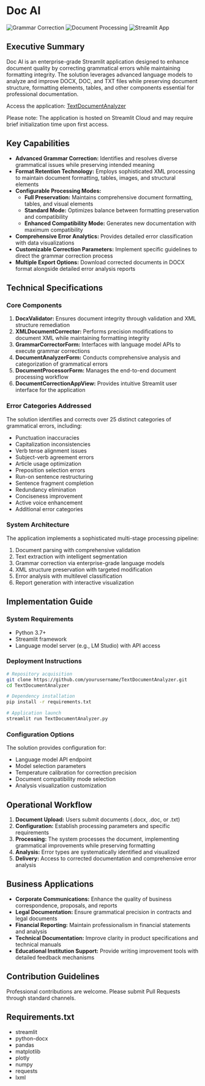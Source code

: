 # Doc AI
![Grammar Correction](https://img.shields.io/badge/Grammar-Correction-blue)
![Document Processing](https://img.shields.io/badge/Document-Processing-green)
![Streamlit App](https://img.shields.io/badge/Streamlit-App-red)

## Executive Summary

Doc AI is an enterprise-grade Streamlit application designed to enhance document quality by correcting grammatical errors while maintaining formatting integrity. The solution leverages advanced language models to analyze and improve DOCX, DOC, and TXT files while preserving document structure, formatting elements, tables, and other components essential for professional documentation.

Access the application: [TextDocumentAnalyzer](https://textdocanalyer.streamlit.app/)

Please note: The application is hosted on Streamlit Cloud and may require brief initialization time upon first access.

## Key Capabilities

- **Advanced Grammar Correction:** Identifies and resolves diverse grammatical issues while preserving intended meaning
- **Format Retention Technology:** Employs sophisticated XML processing to maintain document formatting, tables, images, and structural elements
- **Configurable Processing Modes:**
  - **Full Preservation:** Maintains comprehensive document formatting, tables, and visual elements
  - **Standard Mode:** Optimizes balance between formatting preservation and compatibility
  - **Enhanced Compatibility Mode:** Generates new documentation with maximum compatibility
- **Comprehensive Error Analytics:** Provides detailed error classification with data visualizations
- **Customizable Correction Parameters:** Implement specific guidelines to direct the grammar correction process
- **Multiple Export Options:** Download corrected documents in DOCX format alongside detailed error analysis reports

## Technical Specifications

### Core Components

1. **DocxValidator:** Ensures document integrity through validation and XML structure remediation
2. **XMLDocumentCorrector:** Performs precision modifications to document XML while maintaining formatting integrity
3. **GrammarCorrectorForm:** Interfaces with language model APIs to execute grammar corrections
4. **DocumentAnalyzerForm:** Conducts comprehensive analysis and categorization of grammatical errors
5. **DocumentProcessorForm:** Manages the end-to-end document processing workflow
6. **DocumentCorrectionAppView:** Provides intuitive Streamlit user interface for the application

### Error Categories Addressed

The solution identifies and corrects over 25 distinct categories of grammatical errors, including:
- Punctuation inaccuracies
- Capitalization inconsistencies
- Verb tense alignment issues
- Subject-verb agreement errors
- Article usage optimization
- Preposition selection errors
- Run-on sentence restructuring
- Sentence fragment completion
- Redundancy elimination
- Conciseness improvement
- Active voice enhancement
- Additional error categories

### System Architecture

The application implements a sophisticated multi-stage processing pipeline:
1. Document parsing with comprehensive validation
2. Text extraction with intelligent segmentation
3. Grammar correction via enterprise-grade language models
4. XML structure preservation with targeted modification
5. Error analysis with multilevel classification
6. Report generation with interactive visualization

## Implementation Guide

### System Requirements

- Python 3.7+
- Streamlit framework
- Language model server (e.g., LM Studio) with API access

### Deployment Instructions

```bash
# Repository acquisition
git clone https://github.com/yourusername/TextDocumentAnalyzer.git
cd TextDocumentAnalyzer

# Dependency installation
pip install -r requirements.txt

# Application launch
streamlit run TextDocumentAnalyzer.py
```

### Configuration Options

The solution provides configuration for:
- Language model API endpoint
- Model selection parameters
- Temperature calibration for correction precision
- Document compatibility mode selection
- Analysis visualization customization

## Operational Workflow

1. **Document Upload:** Users submit documents (.docx, .doc, or .txt)
2. **Configuration:** Establish processing parameters and specific requirements
3. **Processing:** The system processes the document, implementing grammatical improvements while preserving formatting
4. **Analysis:** Error types are systematically identified and visualized
5. **Delivery:** Access to corrected documentation and comprehensive error analysis

## Business Applications

- **Corporate Communications:** Enhance the quality of business correspondence, proposals, and reports
- **Legal Documentation:** Ensure grammatical precision in contracts and legal documents
- **Financial Reporting:** Maintain professionalism in financial statements and analysis
- **Technical Documentation:** Improve clarity in product specifications and technical manuals
- **Educational Institution Support:** Provide writing improvement tools with detailed feedback mechanisms

## Contribution Guidelines

Professional contributions are welcome. Please submit Pull Requests through standard channels.

## Requirements.txt
- streamlit
- python-docx
- pandas
- matplotlib
- plotly
- numpy
- requests
- lxml
